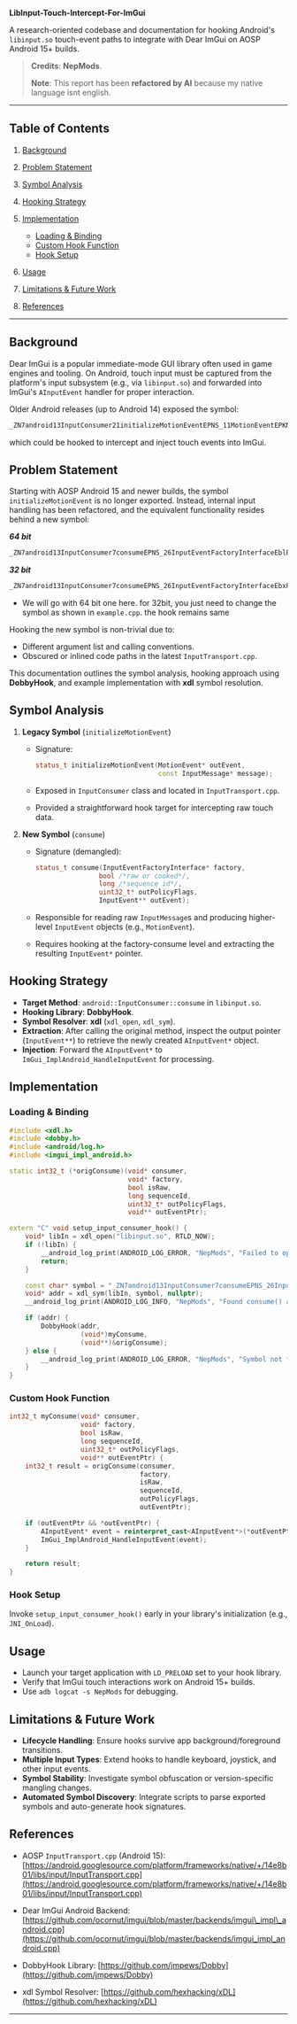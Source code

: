 **LibInput-Touch-Intercept-For-ImGui**

A research-oriented codebase and documentation for hooking Android's `libinput.so` touch-event paths to integrate with Dear ImGui on AOSP Android 15+ builds.

> **Credits**: **NepMods**.
>
> **Note**: This report has been **refactored by AI** because my native language isnt english.

---

## Table of Contents

1. [Background](#background)
2. [Problem Statement](#problem-statement)
3. [Symbol Analysis](#symbol-analysis)
4. [Hooking Strategy](#hooking-strategy)
5. [Implementation](#implementation)

   * [Loading & Binding](#loading--binding)
   * [Custom Hook Function](#custom-hook-function)
   * [Hook Setup](#hook-setup)
6. [Usage](#usage)
7. [Limitations & Future Work](#limitations--future-work)
8. [References](#references)

---

## Background

Dear ImGui is a popular immediate-mode GUI library often used in game engines and tooling. On Android, touch input must be captured from the platform's input subsystem (e.g., via `libinput.so`) and forwarded into ImGui's `AInputEvent` handler for proper interaction.

Older Android releases (up to Android 14) exposed the symbol:

```cpp
_ZN7android13InputConsumer21initializeMotionEventEPNS_11MotionEventEPKNS_12InputMessageE
```

which could be hooked to intercept and inject touch events into ImGui.

## Problem Statement

Starting with AOSP Android 15 and newer builds, the symbol `initializeMotionEvent` is no longer exported. Instead, internal input handling has been refactored, and the equivalent functionality resides behind a new symbol:

***64 bit***
```cpp
_ZN7android13InputConsumer7consumeEPNS_26InputEventFactoryInterfaceEblPjPPNS_10InputEventE
```
***32 bit***
```cpp
_ZN7android13InputConsumer7consumeEPNS_26InputEventFactoryInterfaceEbxPjPPNS_10InputEventE
```

- We will go with 64 bit one here. for 32bit, you just need to change the symbol as shown in `example.cpp`. the hook remains same

  
Hooking the new symbol is non-trivial due to:

* Different argument list and calling conventions.
* Obscured or inlined code paths in the latest `InputTransport.cpp`.

This documentation outlines the symbol analysis, hooking approach using **DobbyHook**, and example implementation with **xdl** symbol resolution.

## Symbol Analysis

1. **Legacy Symbol** (`initializeMotionEvent`)

   * Signature:

     ```cpp
     status_t initializeMotionEvent(MotionEvent* outEvent,
                                    const InputMessage* message);
     ```
   * Exposed in `InputConsumer` class and located in `InputTransport.cpp`.
   * Provided a straightforward hook target for intercepting raw touch data.

2. **New Symbol** (`consume`)

   * Signature (demangled):

     ```cpp
     status_t consume(InputEventFactoryInterface* factory,
                     bool /*raw or cooked*/,
                     long /*sequence id*/,
                     uint32_t* outPolicyFlags,
                     InputEvent** outEvent);
     ```
   * Responsible for reading raw `InputMessage`s and producing higher-level `InputEvent` objects (e.g., `MotionEvent`).
   * Requires hooking at the factory-consume level and extracting the resulting `InputEvent*` pointer.

## Hooking Strategy

* **Target Method**: `android::InputConsumer::consume` in `libinput.so`.
* **Hooking Library**: **DobbyHook**.
* **Symbol Resolver**: **xdl** (`xdl_open`, `xdl_sym`).
* **Extraction**: After calling the original method, inspect the output pointer (`InputEvent**`) to retrieve the newly created `AInputEvent*` object.
* **Injection**: Forward the `AInputEvent*` to `ImGui_ImplAndroid_HandleInputEvent` for processing.

## Implementation

### Loading & Binding

```cpp
#include <xdl.h>
#include <dobby.h>
#include <android/log.h>
#include <imgui_impl_android.h>

static int32_t (*origConsume)(void* consumer,
                              void* factory,
                              bool isRaw,
                              long sequenceId,
                              uint32_t* outPolicyFlags,
                              void** outEventPtr);

extern "C" void setup_input_consumer_hook() {
    void* libIn = xdl_open("libinput.so", RTLD_NOW);
    if (!libIn) {
        __android_log_print(ANDROID_LOG_ERROR, "NepMods", "Failed to open libinput.so");
        return;
    }

    const char* symbol = "_ZN7android13InputConsumer7consumeEPNS_26InputEventFactoryInterfaceEblPjPPNS_10InputEventE";
    void* addr = xdl_sym(libIn, symbol, nullptr);
    __android_log_print(ANDROID_LOG_INFO, "NepMods", "Found consume() at %p", addr);

    if (addr) {
        DobbyHook(addr,
                  (void*)myConsume,
                  (void**)&origConsume);
    } else {
        __android_log_print(ANDROID_LOG_ERROR, "NepMods", "Symbol not found: %s", symbol);
    }
}
```

### Custom Hook Function

```cpp
int32_t myConsume(void* consumer,
                  void* factory,
                  bool isRaw,
                  long sequenceId,
                  uint32_t* outPolicyFlags,
                  void** outEventPtr) {
    int32_t result = origConsume(consumer,
                                 factory,
                                 isRaw,
                                 sequenceId,
                                 outPolicyFlags,
                                 outEventPtr);

    if (outEventPtr && *outEventPtr) {
        AInputEvent* event = reinterpret_cast<AInputEvent*>(*outEventPtr);
        ImGui_ImplAndroid_HandleInputEvent(event);
    }

    return result;
}
```

### Hook Setup

Invoke `setup_input_consumer_hook()` early in your library's initialization (e.g., `JNI_OnLoad`).

## Usage

* Launch your target application with `LD_PRELOAD` set to your hook library.
* Verify that ImGui touch interactions work on Android 15+ builds.
* Use `adb logcat -s NepMods` for debugging.

## Limitations & Future Work

* **Lifecycle Handling**: Ensure hooks survive app background/foreground transitions.
* **Multiple Input Types**: Extend hooks to handle keyboard, joystick, and other input events.
* **Symbol Stability**: Investigate symbol obfuscation or version-specific mangling changes.
* **Automated Symbol Discovery**: Integrate scripts to parse exported symbols and auto-generate hook signatures.

## References

* AOSP `InputTransport.cpp` (Android 15):
  [https://android.googlesource.com/platform/frameworks/native/+/14e8b01/libs/input/InputTransport.cpp](https://android.googlesource.com/platform/frameworks/native/+/14e8b01/libs/input/InputTransport.cpp)
* Dear ImGui Android Backend:
  [https://github.com/ocornut/imgui/blob/master/backends/imgui\_impl\_android.cpp](https://github.com/ocornut/imgui/blob/master/backends/imgui_impl_android.cpp)

* DobbyHook Library:
    [https://github.com/jmpews/Dobby](https://github.com/jmpews/Dobby)
* xdl Symbol Resolver:
    [https://github.com/hexhacking/xDL](https://github.com/hexhacking/xDL)

---

